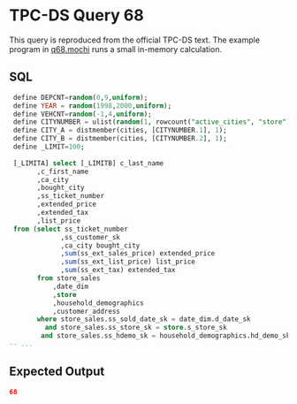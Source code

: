 # TPC-DS Query 68

This query is reproduced from the official TPC-DS text. The example program in [q68.mochi](./q68.mochi) runs a small in-memory calculation.

## SQL
```sql
 define DEPCNT=random(0,9,uniform);
 define YEAR = random(1998,2000,uniform);
 define VEHCNT=random(-1,4,uniform);
 define CITYNUMBER = ulist(random(1, rowcount("active_cities", "store"), uniform), 2);
 define CITY_A = distmember(cities, [CITYNUMBER.1], 1);
 define CITY_B = distmember(cities, [CITYNUMBER.2], 1);
 define _LIMIT=100;
 
 [_LIMITA] select [_LIMITB] c_last_name
       ,c_first_name
       ,ca_city
       ,bought_city
       ,ss_ticket_number
       ,extended_price
       ,extended_tax
       ,list_price
 from (select ss_ticket_number
             ,ss_customer_sk
             ,ca_city bought_city
             ,sum(ss_ext_sales_price) extended_price 
             ,sum(ss_ext_list_price) list_price
             ,sum(ss_ext_tax) extended_tax 
       from store_sales
           ,date_dim
           ,store
           ,household_demographics
           ,customer_address 
       where store_sales.ss_sold_date_sk = date_dim.d_date_sk
         and store_sales.ss_store_sk = store.s_store_sk  
        and store_sales.ss_hdemo_sk = household_demographics.hd_demo_sk
-- ...
```

## Expected Output
```json
68
```
